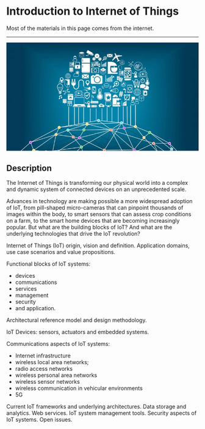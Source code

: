 # Introduction to Internet of Things

Most of the materials in this page comes from the internet.

********************
![introduction to IoT](pix/introduction-internet-of-things.jpg)

## Description

The Internet of Things is transforming our physical world into a complex and 
dynamic system of connected devices on an unprecedented scale.

Advances in technology are making possible a more widespread adoption of IoT, 
from pill-shaped micro-cameras that can pinpoint thousands of images within the 
body, to smart sensors that can assess crop conditions on a farm, to the smart 
home devices that are becoming increasingly popular. But what are the building 
blocks of IoT? And what are the underlying technologies that drive the IoT 
revolution?

Internet of Things (IoT) origin, vision and definition. 
Application domains, use case scenarios and value propositions. 

Functional blocks of IoT systems: 
* devices
* communications
* services
* management
* security
* and application. 

Architectural reference model and design methodology. 

IoT Devices: sensors, actuators and embedded systems. 

Communications aspects of IoT systems: 
* Internet infrastructure
* wireless local area networks; 
* radio access networks
* wireless personal area networks
* wireless sensor networks
* wireless communication in vehicular environments
* 5G 

Current IoT frameworks and underlying architectures. 
Data storage and analytics. 
Web services. 
IoT system management tools. 
Security aspects of IoT systems. 
Open issues.
